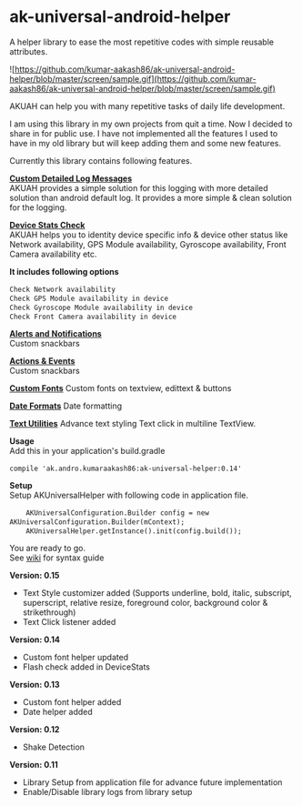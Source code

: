 # ak-universal-android-helper
A helper library to ease the most repetitive codes with simple reusable attributes.

![https://github.com/kumar-aakash86/ak-universal-android-helper/blob/master/screen/sample.gif](https://github.com/kumar-aakash86/ak-universal-android-helper/blob/master/screen/sample.gif)

AKUAH can help you with many repetitive tasks of daily life development.

I am using this library in my own projects from quit a time. Now I decided to share in for public use. 
I have not implemented all the features I used to have in my old library but will keep adding them and some new features. 

Currently this library contains following features.

[**Custom Detailed Log Messages**](https://github.com/kumar-aakash86/ak-universal-android-helper/wiki/Custom-Log-Messages)    
AKUAH provides a simple solution for this logging with more detailed solution than android default log. It provides a more simple & clean solution for the logging.
    
[**Device Stats Check**](https://github.com/kumar-aakash86/ak-universal-android-helper/wiki/Device-Stats-Check)    
AKUAH helps you to identity device specific info & device other status like Network availability, GPS Module availability, Gyroscope availability, Front Camera availability etc.

**It includes following options**

    Check Network availability
    Check GPS Module availability in device
    Check Gyroscope Module availability in device
    Check Front Camera availability in device
    
[**Alerts and Notifications**](https://github.com/kumar-aakash86/ak-universal-android-helper/wiki/Alerts-&-Notifications)    
Custom snackbars

[**Actions & Events**](https://github.com/kumar-aakash86/ak-universal-android-helper/wiki/Alerts-&-Notifications)    
Custom snackbars

[**Custom Fonts**](https://github.com/kumar-aakash86/ak-universal-android-helper/wiki/Custom-Fonts)
Custom fonts on textview, edittext & buttons

[**Date Formats**](https://github.com/kumar-aakash86/ak-universal-android-helper/wiki/Date-Formats)
Date formatting

[**Text Utilities**](https://github.com/kumar-aakash86/ak-universal-android-helper/wiki/Text-Utilities)
Advance text styling
Text click in multiline TextView.

**Usage**    
Add this in your application's build.gradle
    
    compile 'ak.andro.kumaraakash86:ak-universal-helper:0.14'


**Setup**    
Setup AKUniversalHelper with following code in application file.    

        AKUniversalConfiguration.Builder config = new AKUniversalConfiguration.Builder(mContext);
        AKUniversalHelper.getInstance().init(config.build());

You are ready to go.    
See [wiki](https://github.com/kumar-aakash86/ak-universal-android-helper/wiki) for syntax guide    

**Version: 0.15**
* Text Style customizer added (Supports underline, bold, italic, subscript, superscript, relative resize, foreground color, background color & strikethrough)
* Text Click listener added

**Version: 0.14**
* Custom font helper updated
* Flash check added in DeviceStats

**Version: 0.13**
* Custom font helper added
* Date helper added

**Version: 0.12**    
* Shake Detection    
    
    
**Version: 0.11**    
* Library Setup from application file for advance future implementation
* Enable/Disable library logs from library setup